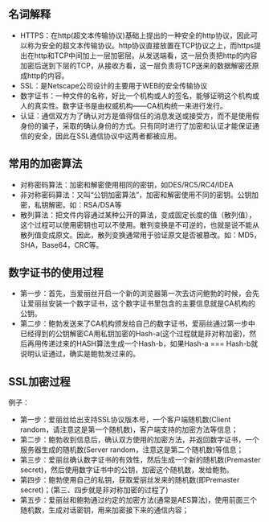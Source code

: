## 名词解释
* HTTPS：在http(超文本传输协议)基础上提出的一种安全的http协议，因此可以称为安全的超文本传输协议。http协议直接放置在TCP协议之上，而https提出在http和TCP中间加上一层加密层。从发送端看，这一层负责把http的内容加密后送到下层的TCP，从接收方看，这一层负责将TCP送来的数据解密还原成http的内容。
* SSL：是Netscape公司设计的主要用于WEB的安全传输协议
* 数字证书：一种文件的名称，好比一个机构或人的签名，能够证明这个机构或人的真实性。数字证书是由权威机构——CA机构统一来进行发行。
* 认证：通信双方为了确认对方是值得信任的消息发送或接受方，而不是使用假身份的骗子，采取的确认身份的方式。只有同时进行了加密和认证才能保证通信的安全，因此在SSL通信协议中这两者都被应用。

## 常用的加密算法
* 对称密码算法：加密和解密使用相同的密钥，如DES/RC5/RC4/IDEA
* 非对称密码算法：又叫“公钥加密算法”，加密和解密使用不同的密钥。公钥加密，私钥解密。如：RSA/DSA等
* 散列算法：把文件内容通过某种公开的算法，变成固定长度的值（散列值），这个过程可以使用密钥也可以不使用。散列变换是不可逆的，也就是说不能从散列值变成原文。因此，散列变换通常用于验证原文是否被篡改。如：MD5，SHA，Base64，CRC等。

## 数字证书的使用过程
* 第一步：首先，当爱丽丝开启一个新的浏览器第一次去访问鲍勃的时候，会先让爱丽丝安装一个数字证书，这个数字证书里包含的主要信息就是CA机构的公钥。
* 第二步：鲍勃发送来了CA机构颁发给自己的数字证书，爱丽丝通过第一步中已经得到的公钥解密CA用私钥加密的Hash-a(这个过程就是非对称加密)，然后再用传递过来的HASH算法生成一个Hash-b，如果Hash-a === Hash-b就说明认证通过，确实是鲍勃发过来的。

## SSL加密过程
例子：
* 第一步：爱丽丝给出支持SSL协议版本号，一个客户端随机数(Client random，请注意这是第一个随机数)，客户端支持的加密方法等信息；
* 第二步：鲍勃收到信息后，确认双方使用的加密方法，并返回数字证书，一个服务器生成的随机数(Server random，注意这是第二个随机数)等信息；
* 第三步：爱丽丝确认数字证书的有效性，然后生成一个新的随机数(Premaster secret)，然后使用数字证书中的公钥，加密这个随机数，发给鲍勃。
* 第四步：鲍勃使用自己的私钥，获取爱丽丝发来的随机数(即Premaster secret)；(第三、四步就是非对称加密的过程了)
* 第五步：爱丽丝和鲍勃通过约定的加密方法(通常是AES算法)，使用前面三个随机数，生成对话密钥，用来加密接下来的通信内容；
